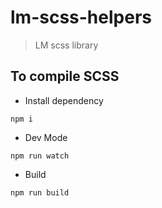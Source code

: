 # lm-scss-helpers

> LM scss library

## To compile SCSS

- Install dependency

`npm i`

- Dev Mode

`npm run watch`

- Build

`npm run build`
